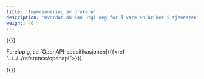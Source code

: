 ```yaml
---
title: 'Impersonering av brukere'
description: 'Hvordan du kan utgi deg for å være en bruker i tjenesteeier-API-et for leseoperasjoner'
weight: 40
---
```


{{<notyetwritten>}}

Foreløpig, se [OpenAPI-spesifikasjonen]({{<ref "../../../reference/openapi">}}).

{{<children />}}
